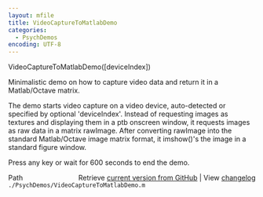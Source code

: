 ```yaml
---
layout: mfile
title: VideoCaptureToMatlabDemo
categories:
  - PsychDemos
encoding: UTF-8
---
```


VideoCaptureToMatlabDemo([deviceIndex])  

Minimalistic demo on how to capture video data and return it in a  
Matlab/Octave matrix.  

The demo starts video capture on a video device, auto-detected or  
specified by optional 'deviceIndex'. Instead of requesting images as  
textures and displaying them in a ptb onscreen window, it requests images  
as raw data in a matrix rawImage. After converting rawImage into the  
standard Matlab/Octave image matrix format, it imshow()'s the image in a  
standard figure window.  

Press any key or wait for 600 seconds to end the demo.  



<div class="code_header" style="text-align:right;">
  <span style="float:left;">Path&nbsp;&nbsp;</span> <span class="counter">Retrieve <a href=
  "https://raw.github.com/Psychtoolbox-3/Psychtoolbox-3/beta/./PsychDemos/VideoCaptureToMatlabDemo.m">current version from GitHub</a> | View <a href=
  "https://github.com/Psychtoolbox-3/Psychtoolbox-3/commits/beta/./PsychDemos/VideoCaptureToMatlabDemo.m">changelog</a></span>
</div>
<div class="code">
  <code>./PsychDemos/VideoCaptureToMatlabDemo.m</code>
</div>
